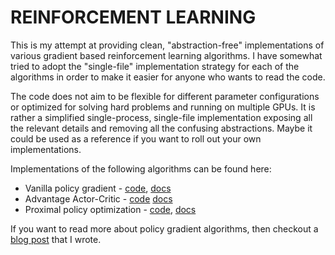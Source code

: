 # REINFORCEMENT LEARNING

This is my attempt at providing clean, "abstraction-free" implementations of
various gradient based reinforcement learning algorithms. I have somewhat tried
to adopt the "single-file" implementation strategy for each of the algorithms in
order to make it easier for anyone who wants to read the code.

The code does not aim to be flexible for different parameter configurations or
optimized for solving hard problems and running on multiple GPUs. It is rather a
simplified single-process, single-file implementation exposing all the relevant
details and removing all the confusing abstractions. Maybe it could be used as a
reference if you want to roll out your own implementations.

Implementations of the following algorithms can be found here:
* Vanilla policy gradient -
[code](https://github.com/pi-tau/playing-with-RL-models/blob/main/src/vpg.py),
[docs](https://github.com/pi-tau/playing-with-RL-models/blob/main/docs/vpg.md)
* Advantage Actor-Critic -
[code](https://github.com/pi-tau/playing-with-RL-models/blob/main/src/a2c.py)
[docs](https://github.com/pi-tau/playing-with-RL-models/blob/main/docs/a2c.md)
* Proximal policy optimization -
[code](https://github.com/pi-tau/playing-with-RL-models/blob/main/src/ppo.py),
[docs](https://github.com/pi-tau/playing-with-RL-models/blob/main/docs/ppo.md)

If you want to read more about policy gradient algorithms, then checkout a
[blog post](https://pi-tau.github.io/posts/actor-critic/) that I wrote.